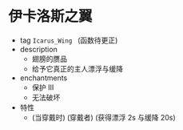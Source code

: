 # 伊卡洛斯之翼  
- tag `Icarus_Wing ` (函数待更正)
- description  
  - 翅膀的赝品  
  - 给予它真正的主人漂浮与缓降  
- enchantments  
  - 保护 III
  - 无法破坏  
- 特性  
  - (当穿戴时) (穿戴者) (获得漂浮 2s 与缓降 20s)  